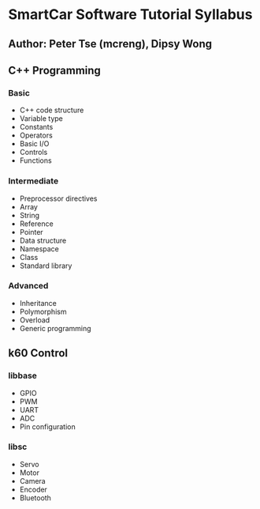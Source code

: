 # SmartCar Software Tutorial Syllabus
## Author: Peter Tse (mcreng), Dipsy Wong

## C++ Programming
### Basic
* C++ code structure
* Variable type
* Constants
* Operators
* Basic I/O
* Controls
* Functions

### Intermediate
* Preprocessor directives
* Array
* String
* Reference
* Pointer
* Data structure
* Namespace
* Class
* Standard library

### Advanced
* Inheritance
* Polymorphism
* Overload
* Generic programming

## k60 Control
### libbase
* GPIO
* PWM
* UART
* ADC
* Pin configuration

### libsc
* Servo
* Motor
* Camera
* Encoder
* Bluetooth
